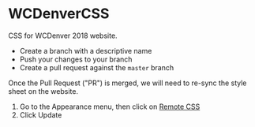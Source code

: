 # WCDenverCSS
CSS for WCDenver 2018 website.

- Create a branch with a descriptive name
- Push your changes to your branch
- Create a pull request against the `master` branch

Once the Pull Request ("PR") is merged, we will need to re-sync the style sheet on the website.

1. Go to the Appearance menu, then click on [Remote CSS](https://2018.denver.wordcamp.org/wp-admin/themes.php?page=remote-css)
1. Click Update
